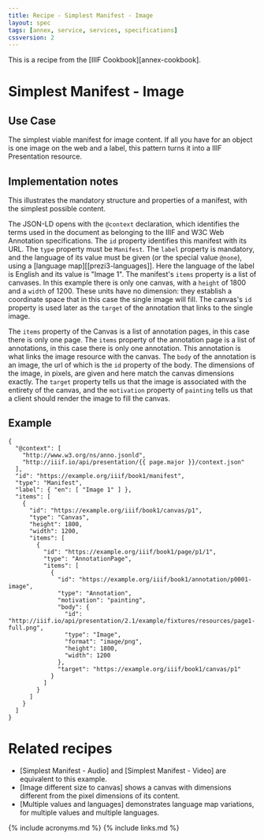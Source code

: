 ```yaml
---
title: Recipe - Simplest Manifest - Image
layout: spec
tags: [annex, service, services, specifications]
cssversion: 2
---
```


This is a recipe from the [IIIF Cookbook][annex-cookbook].


# Simplest Manifest - Image

## Use Case

The simplest viable manifest for image content. If all you have for an object is one image on the web and a label, this pattern turns it into a IIIF Presentation resource.

## Implementation notes

This illustrates the mandatory structure and properties of a manifest, with the simplest possible content. 

The JSON-LD opens with the `@context` declaration, which identifies the terms used in the document as belonging to the IIIF and W3C Web Annotation specifications. The `id` property identifies this manifest with its URL. The `type` property must be `Manifest`. The `label` property is mandatory, and the language of its value must be given (or the special value `@none`), using a [language map][[prezi3-languages]]. Here the language of the label is English and its value is "Image 1". The manifest's `items` property is a list of canvases. In this example there is only one canvas, with a `height` of 1800 and a `width` of 1200. These units have no dimension: they establish a coordinate space that in this case the single image will fill. The canvas's `id` property is used later as the `target` of the annotation that links to the single image. 

The `items` property of the Canvas is a list of annotation pages, in this case there is only one page. The `items` property of the annotation page is a list of annotations, in this case there is only one annotation. This annotation is what links the image resource with the canvas. The `body` of the annotation is an image, the url of which is the `id` property of the body. The dimensions of the image, in pixels, are given and here match the canvas dimensions exactly. The `target` property tells us that the image is associated with the entirety of the canvas, and the `motivation` property of `painting` tells us that a client should render the image to fill the canvas.


## Example

``` json-doc
{
  "@context": [
    "http://www.w3.org/ns/anno.jsonld",
    "http://iiif.io/api/presentation/{{ page.major }}/context.json"
  ],
  "id": "https://example.org/iiif/book1/manifest",
  "type": "Manifest",
  "label": { "en": [ "Image 1" ] },
  "items": [
    {
      "id": "https://example.org/iiif/book1/canvas/p1",
      "type": "Canvas",
      "height": 1800,
      "width": 1200,
      "items": [
        {
          "id": "https://example.org/iiif/book1/page/p1/1",
          "type": "AnnotationPage",
          "items": [
            {
              "id": "https://example.org/iiif/book1/annotation/p0001-image",
              "type": "Annotation",
              "motivation": "painting",
              "body": {
                "id": "http://iiif.io/api/presentation/2.1/example/fixtures/resources/page1-full.png",
                "type": "Image",
                "format": "image/png",
                "height": 1800,
                "width": 1200
              },
              "target": "https://example.org/iiif/book1/canvas/p1"
            }
          ]
        }
      ]
    }    
  ]
}
```

# Related recipes

* [Simplest Manifest - Audio] and [Simplest Manifest - Video] are equivalent to this example.
* [Image different size to canvas] shows a canvas with dimensions different from the pixel dimensions of its content.
* [Multiple values and languages] demonstrates language map variations, for multiple values and multiple languages. 


{% include acronyms.md %}
{% include links.md %}


